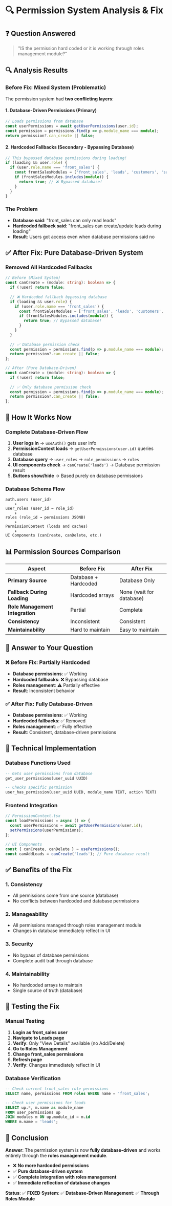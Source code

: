 # 🔍 Permission System Analysis & Fix

## ❓ **Question Answered**
> "IS the permission hard coded or it is working through roles management module?"

## 🔍 **Analysis Results**

### **Before Fix: Mixed System (Problematic)**

The permission system had **two conflicting layers**:

#### **1. Database-Driven Permissions (Primary)**
```typescript
// Loads permissions from database
const userPermissions = await getUserPermissions(user.id);
const permission = permissions.find(p => p.module_name === module);
return permission?.can_create || false;
```

#### **2. Hardcoded Fallbacks (Secondary - Bypassing Database)**
```typescript
// This bypassed database permissions during loading!
if (loading && user.role) {
  if (user.role.name === 'front_sales') {
    const frontSalesModules = ['front_sales', 'leads', 'customers', 'sales_form', 'messages'];
    if (frontSalesModules.includes(module)) {
      return true; // ❌ Bypassed database!
    }
  }
}
```

### **The Problem**
- **Database said**: "front_sales can only read leads"
- **Hardcoded fallback said**: "front_sales can create/update leads during loading"
- **Result**: Users got access even when database permissions said no

## ✅ **After Fix: Pure Database-Driven System**

### **Removed All Hardcoded Fallbacks**
```typescript
// Before (Mixed System)
const canCreate = (module: string): boolean => {
  if (!user) return false;
  
  // ❌ Hardcoded fallback bypassing database
  if (loading && user.role) {
    if (user.role.name === 'front_sales') {
      const frontSalesModules = ['front_sales', 'leads', 'customers', 'sales_form', 'messages'];
      if (frontSalesModules.includes(module)) {
        return true; // Bypassed database!
      }
    }
  }
  
  // ✅ Database permission check
  const permission = permissions.find(p => p.module_name === module);
  return permission?.can_create || false;
};

// After (Pure Database-Driven)
const canCreate = (module: string): boolean => {
  if (!user) return false;
  
  // ✅ Only database permission check
  const permission = permissions.find(p => p.module_name === module);
  return permission?.can_create || false;
};
```

## 🔧 **How It Works Now**

### **Complete Database-Driven Flow**
1. **User logs in** → `useAuth()` gets user info
2. **PermissionContext loads** → `getUserPermissions(user.id)` queries database
3. **Database query** → `user_roles` → `role_permissions` → `roles`
4. **UI components check** → `canCreate('leads')` → Database permission result
5. **Buttons show/hide** → Based purely on database permissions

### **Database Schema Flow**
```
auth.users (user_id)
    ↓
user_roles (user_id → role_id)
    ↓
roles (role_id → permissions JSONB)
    ↓
PermissionContext (loads and caches)
    ↓
UI Components (canCreate, canDelete, etc.)
```

## 📊 **Permission Sources Comparison**

| Aspect | Before Fix | After Fix |
|--------|------------|-----------|
| **Primary Source** | Database + Hardcoded | Database Only |
| **Fallback During Loading** | Hardcoded arrays | None (wait for database) |
| **Role Management Integration** | Partial | Complete |
| **Consistency** | Inconsistent | Consistent |
| **Maintainability** | Hard to maintain | Easy to maintain |

## 🎯 **Answer to Your Question**

### **❌ Before Fix: Partially Hardcoded**
- **Database permissions**: ✅ Working
- **Hardcoded fallbacks**: ❌ Bypassing database
- **Roles management**: ⚠️ Partially effective
- **Result**: Inconsistent behavior

### **✅ After Fix: Fully Database-Driven**
- **Database permissions**: ✅ Working
- **Hardcoded fallbacks**: ✅ Removed
- **Roles management**: ✅ Fully effective
- **Result**: Consistent, database-driven permissions

## 🔧 **Technical Implementation**

### **Database Functions Used**
```sql
-- Gets user permissions from database
get_user_permissions(user_uuid UUID)

-- Checks specific permission
user_has_permission(user_uuid UUID, module_name TEXT, action TEXT)
```

### **Frontend Integration**
```typescript
// PermissionContext.tsx
const loadPermissions = async () => {
  const userPermissions = await getUserPermissions(user.id);
  setPermissions(userPermissions);
};

// UI Components
const { canCreate, canDelete } = usePermissions();
const canAddLeads = canCreate('leads'); // Pure database result
```

## ✅ **Benefits of the Fix**

### **1. Consistency**
- All permissions come from one source (database)
- No conflicts between hardcoded and database permissions

### **2. Manageability**
- All permissions managed through roles management module
- Changes in database immediately reflect in UI

### **3. Security**
- No bypass of database permissions
- Complete audit trail through database

### **4. Maintainability**
- No hardcoded arrays to maintain
- Single source of truth (database)

## 🧪 **Testing the Fix**

### **Manual Testing**
1. **Login as front_sales user**
2. **Navigate to Leads page**
3. **Verify**: Only "View Details" available (no Add/Delete)
4. **Go to Roles Management**
5. **Change front_sales permissions**
6. **Refresh page**
7. **Verify**: Changes immediately reflect in UI

### **Database Verification**
```sql
-- Check current front_sales role permissions
SELECT name, permissions FROM roles WHERE name = 'front_sales';

-- Check user permissions for leads
SELECT up.*, m.name as module_name 
FROM user_permissions up 
JOIN modules m ON up.module_id = m.id 
WHERE m.name = 'leads';
```

## 🎯 **Conclusion**

**Answer**: The permission system is now **fully database-driven** and works entirely through the **roles management module**. 

- ❌ **No more hardcoded permissions**
- ✅ **Pure database-driven system**
- ✅ **Complete integration with roles management**
- ✅ **Immediate reflection of database changes**

**Status**: ✅ **FIXED**
**System**: ✅ **Database-Driven**
**Management**: ✅ **Through Roles Module** 